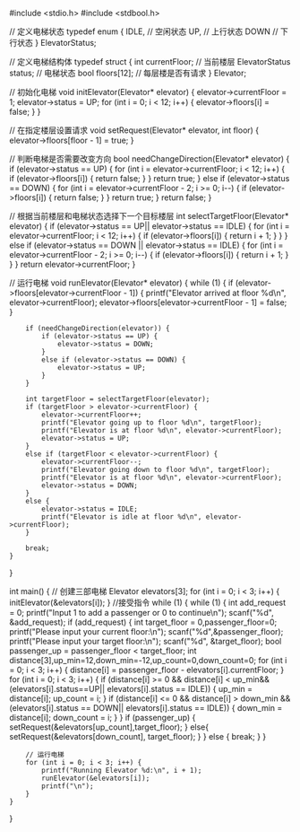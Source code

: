 #include <stdio.h>
#include <stdbool.h>

// 定义电梯状态
typedef enum {
    IDLE,       // 空闲状态
    UP,         // 上行状态
    DOWN        // 下行状态
} ElevatorStatus;

// 定义电梯结构体
typedef struct {
    int currentFloor;       // 当前楼层
    ElevatorStatus status;  // 电梯状态
    bool floors[12];        // 每层楼是否有请求
} Elevator;

// 初始化电梯
void initElevator(Elevator* elevator) {
    elevator->currentFloor = 1;
    elevator->status = UP;
    for (int i = 0; i < 12; i++) {
        elevator->floors[i] = false;
    }
}

// 在指定楼层设置请求
void setRequest(Elevator* elevator, int floor) {
    elevator->floors[floor - 1] = true;
}

// 判断电梯是否需要改变方向
bool needChangeDirection(Elevator* elevator) {
    if (elevator->status == UP) {
        for (int i = elevator->currentFloor; i < 12; i++) {
            if (elevator->floors[i]) {
                return false;
            }
        }
        return true;
    }
    else if (elevator->status == DOWN) {
        for (int i = elevator->currentFloor - 2; i >= 0; i--) {
            if (elevator->floors[i]) {
                return false;
            }
        }
        return true;
    }
    return false;
}

// 根据当前楼层和电梯状态选择下一个目标楼层
int selectTargetFloor(Elevator* elevator) {
    if (elevator->status == UP|| elevator->status == IDLE) {
        for (int i = elevator->currentFloor; i < 12; i++) {
            if (elevator->floors[i]) {
                return i + 1;
            }
        }
    }
    else if (elevator->status == DOWN || elevator->status == IDLE) {
        for (int i = elevator->currentFloor - 2; i >= 0; i--) {
            if (elevator->floors[i]) {
                return i + 1;
            }
        }
    }
    return elevator->currentFloor;
}

// 运行电梯
void runElevator(Elevator* elevator) {
    while (1) {
        if (elevator->floors[elevator->currentFloor - 1]) {
            printf("Elevator arrived at floor %d\n", elevator->currentFloor);
            elevator->floors[elevator->currentFloor - 1] = false;
        }

        if (needChangeDirection(elevator)) {
            if (elevator->status == UP) {
                elevator->status = DOWN;
            }
            else if (elevator->status == DOWN) {
                elevator->status = UP;
            }
        }

        int targetFloor = selectTargetFloor(elevator);
        if (targetFloor > elevator->currentFloor) {
            elevator->currentFloor++;
            printf("Elevator going up to floor %d\n", targetFloor);
            printf("Elevator is at floor %d\n", elevator->currentFloor);
            elevator->status = UP;
        }
        else if (targetFloor < elevator->currentFloor) {
            elevator->currentFloor--;
            printf("Elevator going down to floor %d\n", targetFloor);
            printf("Elevator is at floor %d\n", elevator->currentFloor);
            elevator->status = DOWN;
        }
        else {
            elevator->status = IDLE;
            printf("Elevator is idle at floor %d\n", elevator->currentFloor);
        }

        break;
    }
}

int main() {
    // 创建三部电梯
    Elevator elevators[3];
    for (int i = 0; i < 3; i++) {
        initElevator(&elevators[i]);
    }
    //接受指令
    while (1) {
        while (1)
        {
            int add_request = 0;
            printf("Input 1 to add a passenger or 0 to continue\n");
            scanf("%d", &add_request);
            if (add_request)
            {
                int target_floor = 0,passenger_floor=0;
                printf("Please input your current floor:\n");
                scanf("%d",&passenger_floor);
                printf("Please input your target floor:\n");
                scanf("%d", &target_floor);
                bool passenger_up = passenger_floor < target_floor;
                int distance[3],up_min=12,down_min=-12,up_count=0,down_count=0;
                for (int i = 0; i < 3; i++) { distance[i] = passenger_floor - elevators[i].currentFloor; }
                for (int i = 0; i < 3; i++) 
                {
                    if (distance[i] >= 0 && distance[i] < up_min&&(elevators[i].status==UP|| elevators[i].status == IDLE)) { up_min = distance[i]; up_count = i; }
                    if (distance[i] <= 0 && distance[i] > down_min && (elevators[i].status == DOWN|| elevators[i].status == IDLE)) { down_min = distance[i]; down_count = i; }
                }
                if (passenger_up)
                   { 
                    setRequest(&elevators[up_count],target_floor);
                   }
                else{ setRequest(&elevators[down_count], target_floor); }
            }
            else { break; }
        }

        // 运行电梯
        for (int i = 0; i < 3; i++) {
            printf("Running Elevator %d:\n", i + 1);
            runElevator(&elevators[i]);
            printf("\n");
        }
    }

}
